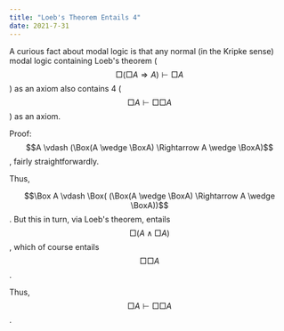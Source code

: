 ```yaml
---
title: "Loeb's Theorem Entails 4"
date: 2021-7-31
---
```

A curious fact about modal logic is that any normal (in the Kripke sense) modal logic containing Loeb's theorem ($$\Box (\Box A \Rightarrow A) \vdash \Box A$$) as an axiom also contains 4 ($$\Box A \vdash \Box \Box A$$) as an axiom.

Proof:
$$A \vdash (\Box(A \wedge \BoxA) \Rightarrow A \wedge \BoxA)$$, fairly straightforwardly.

Thus,

$$\Box A \vdash \Box( (\Box(A \wedge \BoxA) \Rightarrow A \wedge \BoxA))$$. But this in turn, via Loeb's theorem, entails $$\Box(A \wedge \Box A)$$, which of course entails $$\Box \Box A$$.

Thus, $$\Box A \vdash \Box \Box A$$.